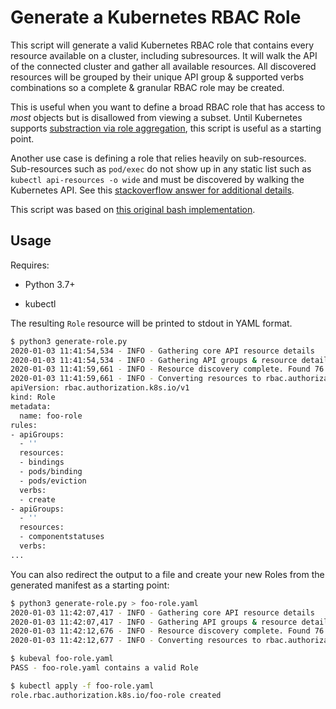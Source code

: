 # Generate a Kubernetes RBAC Role

This script will generate a valid Kubernetes RBAC role that contains every resource available on a cluster, including subresources. It will walk the API of the connected cluster and gather all available resources. All discovered resources will be grouped by their unique API group & supported verbs combinations so a complete & granular RBAC role may be created.

This is useful when you want to define a broad RBAC role that has access to _most_ objects but is disallowed from viewing a subset. Until Kubernetes supports [substraction via role aggregation](https://github.com/kubernetes/kubernetes/issues/70387), this script is useful as a starting point.

Another use case is defining a role that relies heavily on sub-resources. Sub-resources such as `pod/exec` do not show up in any static list such as `kubectl api-resources -o wide` and must be discovered by walking the Kubernetes API. See this [stackoverflow answer for additional details](https://stackoverflow.com/a/51289417).

This script was based on [this original bash implementation](https://stackoverflow.com/a/57892189).

## Usage

Requires:

* Python 3.7+

* kubectl

The resulting `Role` resource will be printed to stdout in YAML format.

```bash
$ python3 generate-role.py
2020-01-03 11:41:54,534 - INFO - Gathering core API resource details
2020-01-03 11:41:54,534 - INFO - Gathering API groups & resource details
2020-01-03 11:41:59,661 - INFO - Resource discovery complete. Found 76 resources in 19 API groups
2020-01-03 11:41:59,661 - INFO - Converting resources to rbac.authorization.k8s.io/v1/Role
apiVersion: rbac.authorization.k8s.io/v1
kind: Role
metadata:
  name: foo-role
rules:
- apiGroups:
  - ''
  resources:
  - bindings
  - pods/binding
  - pods/eviction
  verbs:
  - create
- apiGroups:
  - ''
  resources:
  - componentstatuses
  verbs:
...
```

You can also redirect the output to a file and create your new Roles from the generated manifest as a starting point:

```bash
$ python3 generate-role.py > foo-role.yaml
2020-01-03 11:42:07,417 - INFO - Gathering core API resource details
2020-01-03 11:42:07,417 - INFO - Gathering API groups & resource details
2020-01-03 11:42:12,676 - INFO - Resource discovery complete. Found 76 resources in 19 API groups
2020-01-03 11:42:12,677 - INFO - Converting resources to rbac.authorization.k8s.io/v1/Role

$ kubeval foo-role.yaml
PASS - foo-role.yaml contains a valid Role

$ kubectl apply -f foo-role.yaml
role.rbac.authorization.k8s.io/foo-role created
```

